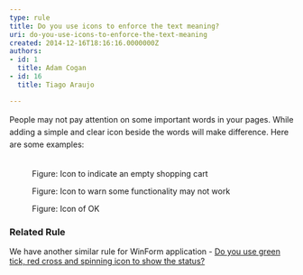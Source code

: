 ```yaml
---
type: rule
title: Do you use icons to enforce the text meaning?
uri: do-you-use-icons-to-enforce-the-text-meaning
created: 2014-12-16T18:16:16.0000000Z
authors:
- id: 1
  title: Adam Cogan
- id: 16
  title: Tiago Araujo

---
```




<span class='intro'> ​<span style="line-height&#58;1.6;">​People may not pay attention on some important words in your pages. While adding
                    a simple and clear icon beside the words will make difference. Here are some examples&#58;</span><br>​ </span>

<dl class="image"><dt>
                        <img src="/WebSites/RulesToBetterWebsitesLayout/PublishingImages/icon-1.jpg" alt="" /></dt><dd>
                        Figure&#58; Icon to indicate an empty shopping cart</dd></dl><dl class="image"><dt>
                        <img src="/WebSites/RulesToBetterWebsitesLayout/PublishingImages/icon-2.jpg" alt="" /></dt><dd>
                        Figure&#58; Icon to warn some functionality may not work</dd></dl><dl class="image"><dt>
                        <img src="/WebSites/RulesToBetterWebsitesLayout/PublishingImages/icon-3.jpg" border="0" alt="" /></dt><dd>
                        Figure&#58; Icon of OK</dd></dl><h3>Related Rule​</h3><p> We have another similar rule for WinForm application - 
   <a href="/DesignandPresentation/RulesToBetterInterfacesPopupsAndMessages/Pages/Messages---Do-you-use-green-tick,-red-cross-and-spinning-icon-to-show-the-status.aspx"> Do you use green tick, red cross and spinning icon to show the status?</a></p>



